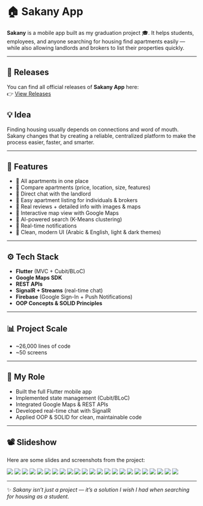 # 🏠 Sakany App

**Sakany** is a mobile app built as my graduation project 🎓. It helps students, employees, and anyone searching for housing find apartments easily — while also allowing landlords and brokers to list their properties quickly.  

---

## 🚀 Releases

You can find all official releases of **Sakany App** here:  
👉 [View Releases](https://github.com/YourUsername/YourRepoName/releases)

## 💡 Idea  
Finding housing usually depends on connections and word of mouth. Sakany changes that by creating a reliable, centralized platform to make the process easier, faster, and smarter.  

---

## 📱 Features  
- 🔹 All apartments in one place  
- 🔹 Compare apartments (price, location, size, features)  
- 🔹 Direct chat with the landlord  
- 🔹 Easy apartment listing for individuals & brokers  
- 🔹 Real reviews + detailed info with images & maps  
- 🔹 Interactive map view with Google Maps  
- 🔹 AI-powered search (K-Means clustering)  
- 🔹 Real-time notifications  
- 🔹 Clean, modern UI (Arabic & English, light & dark themes)  

---

## ⚙️ Tech Stack  
- **Flutter** (MVC + Cubit/BLoC)  
- **Google Maps SDK**  
- **REST APIs**  
- **SignalR + Streams** (real-time chat)  
- **Firebase** (Google Sign-In + Push Notifications)  
- **OOP Concepts & SOLID Principles**  

---

## 📊 Project Scale  
- ~26,000 lines of code  
- ~50 screens  

---

## 🚀 My Role  
- Built the full Flutter mobile app  
- Implemented state management (Cubit/BLoC)  
- Integrated Google Maps & REST APIs  
- Developed real-time chat with SignalR  
- Applied OOP & SOLID for clean, maintainable code  

---

## 📽️ Slideshow  

Here are some slides and screenshots from the project:  

[<img src="readme_assets/SakenyPresentation_page-0001.jpg"/>](readme_assets/SakenyPresentation_page-0001.jpg)
[<img src="readme_assets/SakenyPresentation_page-0002.jpg"/>](readme_assets/SakenyPresentation_page-0002.jpg)
[<img src="readme_assets/SakenyPresentation_page-0003.jpg"/>](readme_assets/SakenyPresentation_page-0003.jpg)
[<img src="readme_assets/SakenyPresentation_page-0004.jpg"/>](readme_assets/SakenyPresentation_page-0004.jpg)
[<img src="readme_assets/SakenyPresentation_page-0005.jpg"/>](readme_assets/SakenyPresentation_page-0005.jpg)
[<img src="readme_assets/SakenyPresentation_page-0006.jpg"/>](readme_assets/SakenyPresentation_page-0006.jpg)
[<img src="readme_assets/SakenyPresentation_page-0007.jpg"/>](readme_assets/SakenyPresentation_page-0007.jpg)
[<img src="readme_assets/SakenyPresentation_page-0008.jpg"/>](readme_assets/SakenyPresentation_page-0008.jpg)
[<img src="readme_assets/SakenyPresentation_page-0009.jpg"/>](readme_assets/SakenyPresentation_page-0009.jpg)
[<img src="readme_assets/SakenyPresentation_page-0010.jpg"/>](readme_assets/SakenyPresentation_page-0010.jpg)
[<img src="readme_assets/SakenyPresentation_page-0011.jpg"/>](readme_assets/SakenyPresentation_page-0011.jpg)
[<img src="readme_assets/SakenyPresentation_page-0012.jpg"/>](readme_assets/SakenyPresentation_page-0012.jpg)
[<img src="readme_assets/SakenyPresentation_page-0013.jpg"/>](readme_assets/SakenyPresentation_page-0013.jpg)
[<img src="readme_assets/SakenyPresentation_page-0014.jpg"/>](readme_assets/SakenyPresentation_page-0014.jpg)
[<img src="readme_assets/SakenyPresentation_page-0015.jpg"/>](readme_assets/SakenyPresentation_page-0015.jpg)
[<img src="readme_assets/SakenyPresentation_page-0016.jpg"/>](readme_assets/SakenyPresentation_page-0016.jpg)
[<img src="readme_assets/SakenyPresentation_page-0017.jpg"/>](readme_assets/SakenyPresentation_page-0017.jpg)
[<img src="readme_assets/SakenyPresentation_page-0018.jpg"/>](readme_assets/SakenyPresentation_page-0018.jpg)
[<img src="readme_assets/SakenyPresentation_page-0019.jpg"/>](readme_assets/SakenyPresentation_page-0019.jpg)
[<img src="readme_assets/SakenyPresentation_page-0020.jpg"/>](readme_assets/SakenyPresentation_page-0020.jpg)
[<img src="readme_assets/SakenyPresentation_page-0021.jpg"/>](readme_assets/SakenyPresentation_page-0021.jpg)
[<img src="readme_assets/SakenyPresentation_page-0032.jpg"/>](readme_assets/SakenyPresentation_page-0032.jpg)
[<img src="readme_assets/SakenyPresentation_page-0033.jpg"/>](readme_assets/SakenyPresentation_page-0033.jpg)

---

✨ *Sakany isn’t just a project — it’s a solution I wish I had when searching for housing as a student.*  
